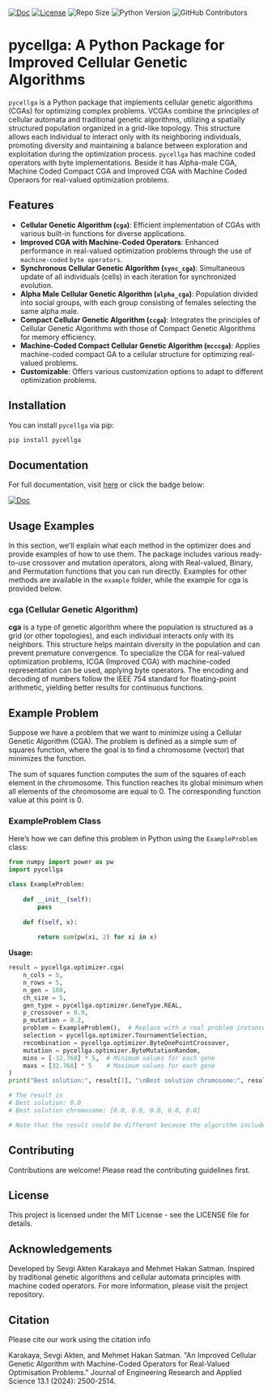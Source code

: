 [![Doc](https://img.shields.io/badge/docs-dev-blue.svg)](https://sevgiakten.github.io/pycellga/)
[![License](https://img.shields.io/github/license/SevgiAkten/pycellga)](https://github.com/SevgiAkten/pycellga/blob/main/LICENSE)
![Repo Size](https://img.shields.io/github/repo-size/SevgiAkten/pycellga)
![Python Version](https://img.shields.io/badge/python-3.x-blue.svg)
![GitHub Contributors](https://img.shields.io/github/contributors/SevgiAkten/pycellga)


# pycellga: A Python Package for Improved Cellular Genetic Algorithms

`pycellga` is a Python package that implements cellular genetic algorithms (CGAs) for optimizing complex problems. VCGAs combine the principles of cellular automata and traditional genetic algorithms, utilizing a spatially structured population organized in a grid-like topology. This structure allows each individual to interact only with its neighboring individuals, promoting diversity and maintaining a balance between exploration and exploitation during the optimization process. `pycellga` has machine coded operators with byte implementations. Beside it has Alpha-male CGA, Machine Coded Compact CGA and Improved CGA with Machine Coded Operaors for real-valued optimization problems.

## Features

- **Cellular Genetic Algorithm (`cga`)**: Efficient implementation of CGAs with various built-in functions for diverse applications.
- **Improved CGA with Machine-Coded Operators**: Enhanced performance in real-valued optimization problems through the use of `machine-coded` `byte operators`.
- **Synchronous Cellular Genetic Algorithm (`sync_cga`)**: Simultaneous update of all individuals (cells) in each iteration for synchronized evolution.
- **Alpha Male Cellular Genetic Algorithm (`alpha_cga`)**: Population divided into social groups, with each group consisting of females selecting the same alpha male.
- **Compact Cellular Genetic Algorithm (`ccga`)**: Integrates the principles of Cellular Genetic Algorithms with those of Compact Genetic Algorithms for memory efficiency.
- **Machine-Coded Compact Cellular Genetic Algorithm (`mcccga`)**: Applies machine-coded compact GA to a cellular structure for optimizing real-valued problems.
- **Customizable**: Offers various customization options to adapt to different optimization problems.


## Installation

You can install `pycellga` via pip:

```bash
pip install pycellga
```

## Documentation

For full documentation, visit [here](https://sevgiakten.github.io/pycellga/) or click the badge below:

[![Doc](https://img.shields.io/badge/docs-dev-blue.svg)](https://sevgiakten.github.io/pycellga/)


## Usage Examples

In this section, we'll explain what each method in the optimizer does and provide examples of how to use them. The package includes various ready-to-use crossover and mutation operators, along with Real-valued, Binary, and Permutation functions that you can run directly. Examples for other methods are available in the `example` folder, while the example for cga is provided below.

### **cga (Cellular Genetic Algorithm)**

**cga** is a type of genetic algorithm where the population is structured as a grid (or other topologies), and each individual interacts only with its neighbors. This structure helps maintain diversity in the population and can prevent premature convergence. To specialize the CGA for real-valued optimization problems, ICGA (Improved CGA) with machine-coded representation can be used, applying byte operators. The encoding and decoding of numbers follow the IEEE 754 standard for floating-point arithmetic, yielding better results for continuous functions.

## Example Problem

Suppose we have a problem that we want to minimize using a Cellular Genetic Algorithm (CGA). The problem is defined as a simple sum of squares function, where the goal is to find a chromosome (vector) that minimizes the function.

The sum of squares function computes the sum of the squares of each element in the chromosome. This function reaches its global minimum when all elements of the chromosome are equal to 0. The corresponding function value at this point is 0.

### ExampleProblem Class

Here’s how we can define this problem in Python using the `ExampleProblem` class:

```python
from numpy import power as pw
import pycellga 

class ExampleProblem:
    
    def __init__(self):
        pass
    
    def f(self, x):
        
        return sum(pw(xi, 2) for xi in x)
```
**Usage:**

```python
result = pycellga.optimizer.cga(
    n_cols = 5,
    n_rows = 5,
    n_gen = 100,
    ch_size = 5,
    gen_type = pycellga.optimizer.GeneType.REAL,
    p_crossover = 0.9,
    p_mutation = 0.2,
    problem = ExampleProblem(),  # Replace with a real problem instance as needed
    selection = pycellga.optimizer.TournamentSelection,
    recombination = pycellga.optimizer.ByteOnePointCrossover,
    mutation = pycellga.optimizer.ByteMutationRandom,
    mins = [-32.768] * 5,  # Minimum values for each gene
    maxs = [32.768] * 5    # Maximum values for each gene
)
print("Best solution:", result[1], "\nBest solution chromosome:", result[0])

# The result is 
# Best solution: 0.0 
# Best solution chromosome: [0.0, 0.0, 0.0, 0.0, 0.0]

# Note that the result could be different because the algorithm includes randomness.
```

## Contributing

Contributions are welcome! Please read the contributing guidelines first.

## License

This project is licensed under the MIT License - see the LICENSE file for details.

## Acknowledgements

Developed by Sevgi Akten Karakaya and Mehmet Hakan Satman.
Inspired by traditional genetic algorithms and cellular automata principles with machine coded operators.
For more information, please visit the project repository.

## Citation
Please cite our work using the citation info

Karakaya, Sevgi Akten, and Mehmet Hakan Satman. "An Improved Cellular Genetic Algorithm with Machine-Coded Operators for Real-Valued Optimisation Problems." Journal of Engineering Research and Applied Science 13.1 (2024): 2500-2514.